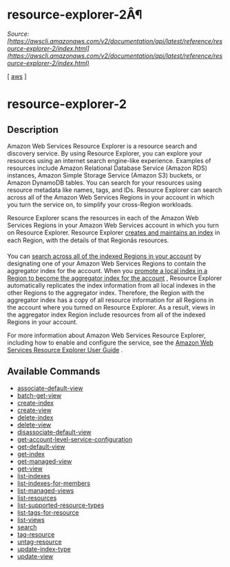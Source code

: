 # resource-explorer-2Â¶

*Source: [https://awscli.amazonaws.com/v2/documentation/api/latest/reference/resource-explorer-2/index.html](https://awscli.amazonaws.com/v2/documentation/api/latest/reference/resource-explorer-2/index.html)*

[ [aws](https://awscli.amazonaws.com/v2/documentation/api/latest/reference/index.html#cli-aws) ]

# resource-explorer-2

## Description

Amazon Web Services Resource Explorer is a resource search and discovery service. By using Resource Explorer, you can explore your resources using an internet search engine-like experience. Examples of resources include Amazon Relational Database Service (Amazon RDS) instances, Amazon Simple Storage Service (Amazon S3) buckets, or Amazon DynamoDB tables. You can search for your resources using resource metadata like names, tags, and IDs. Resource Explorer can search across all of the Amazon Web Services Regions in your account in which you turn the service on, to simplify your cross-Region workloads.

Resource Explorer scans the resources in each of the Amazon Web Services Regions in your Amazon Web Services account in which you turn on Resource Explorer. Resource Explorer [creates and maintains an index](https://docs.aws.amazon.com/resource-explorer/latest/userguide/getting-started-terms-and-concepts.html#term-index) in each Region, with the details of that Regionâs resources.

You can [search across all of the indexed Regions in your account](https://docs.aws.amazon.com/resource-explorer/latest/userguide/manage-aggregator-region.html) by designating one of your Amazon Web Services Regions to contain the aggregator index for the account. When you [promote a local index in a Region to become the aggregator index for the account](https://docs.aws.amazon.com/resource-explorer/latest/userguide/manage-aggregator-region-turn-on.html) , Resource Explorer automatically replicates the index information from all local indexes in the other Regions to the aggregator index. Therefore, the Region with the aggregator index has a copy of all resource information for all Regions in the account where you turned on Resource Explorer. As a result, views in the aggregator index Region include resources from all of the indexed Regions in your account.

For more information about Amazon Web Services Resource Explorer, including how to enable and configure the service, see the [Amazon Web Services Resource Explorer User Guide](https://docs.aws.amazon.com/resource-explorer/latest/userguide/) .

## Available Commands

- [associate-default-view](https://awscli.amazonaws.com/v2/documentation/api/latest/reference/resource-explorer-2/associate-default-view.html)
- [batch-get-view](https://awscli.amazonaws.com/v2/documentation/api/latest/reference/resource-explorer-2/batch-get-view.html)
- [create-index](https://awscli.amazonaws.com/v2/documentation/api/latest/reference/resource-explorer-2/create-index.html)
- [create-view](https://awscli.amazonaws.com/v2/documentation/api/latest/reference/resource-explorer-2/create-view.html)
- [delete-index](https://awscli.amazonaws.com/v2/documentation/api/latest/reference/resource-explorer-2/delete-index.html)
- [delete-view](https://awscli.amazonaws.com/v2/documentation/api/latest/reference/resource-explorer-2/delete-view.html)
- [disassociate-default-view](https://awscli.amazonaws.com/v2/documentation/api/latest/reference/resource-explorer-2/disassociate-default-view.html)
- [get-account-level-service-configuration](https://awscli.amazonaws.com/v2/documentation/api/latest/reference/resource-explorer-2/get-account-level-service-configuration.html)
- [get-default-view](https://awscli.amazonaws.com/v2/documentation/api/latest/reference/resource-explorer-2/get-default-view.html)
- [get-index](https://awscli.amazonaws.com/v2/documentation/api/latest/reference/resource-explorer-2/get-index.html)
- [get-managed-view](https://awscli.amazonaws.com/v2/documentation/api/latest/reference/resource-explorer-2/get-managed-view.html)
- [get-view](https://awscli.amazonaws.com/v2/documentation/api/latest/reference/resource-explorer-2/get-view.html)
- [list-indexes](https://awscli.amazonaws.com/v2/documentation/api/latest/reference/resource-explorer-2/list-indexes.html)
- [list-indexes-for-members](https://awscli.amazonaws.com/v2/documentation/api/latest/reference/resource-explorer-2/list-indexes-for-members.html)
- [list-managed-views](https://awscli.amazonaws.com/v2/documentation/api/latest/reference/resource-explorer-2/list-managed-views.html)
- [list-resources](https://awscli.amazonaws.com/v2/documentation/api/latest/reference/resource-explorer-2/list-resources.html)
- [list-supported-resource-types](https://awscli.amazonaws.com/v2/documentation/api/latest/reference/resource-explorer-2/list-supported-resource-types.html)
- [list-tags-for-resource](https://awscli.amazonaws.com/v2/documentation/api/latest/reference/resource-explorer-2/list-tags-for-resource.html)
- [list-views](https://awscli.amazonaws.com/v2/documentation/api/latest/reference/resource-explorer-2/list-views.html)
- [search](https://awscli.amazonaws.com/v2/documentation/api/latest/reference/resource-explorer-2/search.html)
- [tag-resource](https://awscli.amazonaws.com/v2/documentation/api/latest/reference/resource-explorer-2/tag-resource.html)
- [untag-resource](https://awscli.amazonaws.com/v2/documentation/api/latest/reference/resource-explorer-2/untag-resource.html)
- [update-index-type](https://awscli.amazonaws.com/v2/documentation/api/latest/reference/resource-explorer-2/update-index-type.html)
- [update-view](https://awscli.amazonaws.com/v2/documentation/api/latest/reference/resource-explorer-2/update-view.html)
